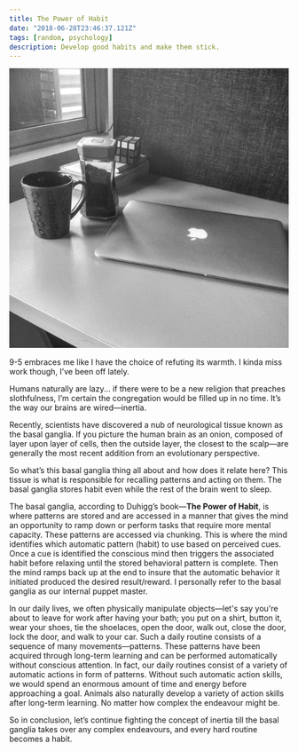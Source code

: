 ```yaml
---
title: The Power of Habit
date: "2018-06-28T23:46:37.121Z"
tags: [random, psychology]
description: Develop good habits and make them stick.
---
```


![work station](./workstation.jpg)

9-5 embraces me like I have the choice of refuting its warmth. I kinda miss work though, I’ve been off lately.

Humans naturally are lazy... if there were to be a new religion that preaches slothfulness, I’m certain the congregation would be filled up in no time. It’s the way our brains are wired—inertia.

Recently, scientists have discovered a nub of neurological tissue known as the basal ganglia. If you picture the human brain as an onion, composed of layer upon layer of cells, then the outside layer, the closest to the scalp—are generally the most recent addition from an evolutionary perspective.

So what’s​ this basal ganglia thing all about and how does it relate here? This tissue is what is responsible for recalling patterns and acting on them. The basal ganglia stores habit even while the rest of the brain went to sleep.

The basal ganglia, according to Duhigg’s book—**The Power of Habit**, is where patterns are stored and are accessed in a manner that gives the mind an opportunity to ramp down or perform tasks that require more mental capacity. These patterns are accessed via chunking. This is where the mind identifies which automatic pattern (habit) to use based on perceived cues. Once a cue is identified the conscious mind then triggers the associated habit before relaxing until the stored behavioral pattern is complete. Then the mind ramps back up at the end to insure that the automatic behavior it initiated produced the desired result/reward. I personally refer to the basal ganglia as our internal puppet master.

In our daily lives, we often physically manipulate objects—let's say you're about to leave for work after having your bath; you put on a shirt, button it, wear your shoes, tie the shoelaces, open the door, walk out, close the door, lock the door, and walk to your car. Such a daily routine consists of a sequence of many movements—patterns. These patterns have been acquired through long-term learning and can be performed automatically without conscious attention. In fact, our daily routines consist of a variety of automatic actions in form of patterns. Without such automatic action skills, we would spend an enormous amount of time and energy before approaching a goal. Animals also naturally develop a variety of action skills after long-term learning. No matter how complex the endeavour might be.

So in conclusion, let’s continue fighting the concept of inertia till the basal ganglia takes over any complex endeavours, and every hard routine becomes a habit.
